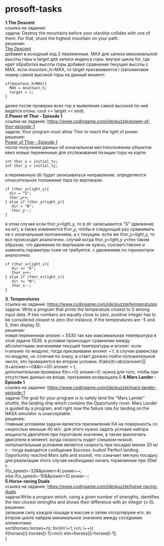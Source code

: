 # prosoft-tasks
**1.The Descent**  
ссылка на задание:  
задача: Destroy the mountains before your starship collides with one of them. For that, shoot the highest mountain on your path.  
решение:  
[The Descent](solutions/The_Descent.cpp)  
добавил в исходный код 2 переменные. MAX для записи максимальной высоты горы и target для записи индекса горы. внутри цикла for, где идет обработка высоты горы добавил сравнение текущей высоты с MAX. если mountain_h>MAX, то target присваивается i (запоминаем номер самой высокой горы на данный момент:  

    if(mountain_h>MAX){  
      MAX = mountain_h;  
      target = i;  
    }  
далее после проверки всех гор и выявления самой высокой по ней ведется огонь: cout << target << endl;  
**2.Power of Thor - Episode 1**  
ссылка на задание: https://www.codingame.com/ide/puzzle/power-of-thor-episode-1  
задача: Your program must allow Thor to reach the light of power.  
решение:  
[Power of Thor - Episode 1](solutions/Power_of_Thor_Episode_1.cpp)  
после получения данных об изначальном местоположении объектов ввел новые переменные для отслеживания позиции тора на карте:   

    int thor_x = initial_tx;  
    int thor_y = initial_ty;  
в переменную dir будет записываться направление. определяется относительное положение тора по вертикали:  

    if (thor_y<light_y){  
      dir = "S";  
      thor_y++;  
    } else if (thor_y>light_y){  
       dir = "N";  
       thor_y--;  
    }  
в этом случае если thor_y<light_y, то в dir записывается "S" (движение на юг), а также изменяется thor_y, чтобы в следующий раз сравнивать не с изначальным положением, а с текущим. если же thor_y>light_y, то все происходит аналогично. случай когда thor_y=light_y учтен таким образом, что движение по вертикали не нужно, соответственно и изменять параметры тоже не требуется. с движением по горизонтали аналогично:  

    if (thor_x<light_x){  
       dir += "E";  
       thor_x++;          
    } else if (thor_x>light_x){  
       dir += "W";  
       thor_x--;  
    }  
**3. Temperatures**  
ссылка на задание: https://www.codingame.com/ide/puzzle/temperatures  
задача: Write a program that prints the temperature closest to 0 among input data. If two numbers are equally close to zero, positive integer has to be considered closest to zero (for instance, if the temperatures are -5 and 5, then display 5).  
решение:  
новая переменная answer = 5530 так как максимальная температура в этой задаче 5526. в условии происходит сравнение между абсолютными значениями текущей температуры и answer. если t<answer по модулю, тогда присваиваем answer = t. в случае равенства по модулю, но отличия по знаку, в ответ должно пойти положительное число, это проверяется во втором условии.
  if(abs(t)<abs(answer)||(t+answer==0&&t>=0)) answer = t;  
дополнительная проверка if(n==0) answer=0; нужна для того, чтобы при отсутствии данных на входе, программа возвращала 0
**4.Mars Lander - Episode 1**  
ссылка на задание: https://www.codingame.com/ide/puzzle/mars-lander-episode-1  
задача:The goal for your program is to safely land the "Mars Lander" shuttle, the landing ship which contains the Opportunity rover. Mars Lander is guided by a program, and right now the failure rate for landing on the NASA simulator is unacceptable.  
решение:  
главным условием задачи является приземление КА на поверхность со скоростью меньше 40 м/с. для этого нужно задать условие набора мощности двигателя при пороговом значении, а также выключать двигатели в момент, когда скорость юудет слишком низкой. лополнительным условием является скорость при посадке менее 20 м/с - тогда выводится сообщение Success: kudos! Perfect landing. Opportunity reached Mars safe and sound!, что означает мягкую посадку. для реализации этого случая необходимо начать торможение при 30м/с.   
        if(v_speed<-32&&power<4) power++;  
        else if(v_speed>-10&&power>0) power--;  
**5.Horse-racing Duals**  
ссылка на задание: https://www.codingame.com/ide/puzzle/horse-racing-duals  
задача:Write a program which, using a given number of strengths, identifies the two closest strengths and shows their difference with an integer (≥ 0).  
решение:  
запишем силу каждой лошади в массив и затем отсортируем его. во втором цикле найдем минимальное значение между соседними элементами.  
    sort(horses,horses+n);
    for(int i=1; i<n; i++){  
        if(horses[i]-horses[i-1]<min) min=horses[i]-horses[i-1];  
    }  





  

